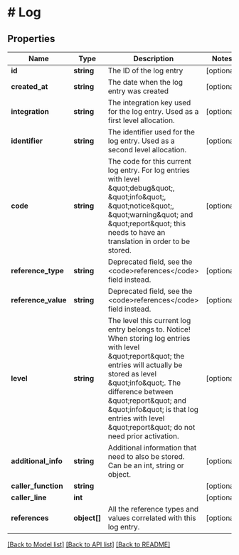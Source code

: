 # # Log

## Properties

Name | Type | Description | Notes
------------ | ------------- | ------------- | -------------
**id** | **string** | The ID of the log entry | [optional]
**created_at** | **string** | The date when the log entry was created | [optional]
**integration** | **string** | The integration key used for the log entry. Used as a first level allocation. | [optional]
**identifier** | **string** | The identifier used for the log entry. Used as a second level allocation. | [optional]
**code** | **string** | The code for this current log entry. For log entries with level \&quot;debug\&quot;, \&quot;info\&quot;, \&quot;notice\&quot;, \&quot;warning\&quot; and \&quot;report\&quot; this needs to have an translation in order to be stored. | [optional]
**reference_type** | **string** | Deprecated field, see the &lt;code&gt;references&lt;/code&gt; field instead. | [optional]
**reference_value** | **string** | Deprecated field, see the &lt;code&gt;references&lt;/code&gt; field instead. | [optional]
**level** | **string** | The level this current log entry belongs to. Notice! When storing log entries with level \&quot;report\&quot; the entries will actually be stored as level \&quot;info\&quot;. The difference between \&quot;report\&quot; and \&quot;info\&quot; is that log entries with level \&quot;report\&quot; do not need prior activation. | [optional]
**additional_info** | **string** | Additional information that need to also be stored. Can be an int, string or object. | [optional]
**caller_function** | **string** |  | [optional]
**caller_line** | **int** |  | [optional]
**references** | **object[]** | All the reference types and values correlated with this log entry. | [optional]

[[Back to Model list]](../../README.md#models) [[Back to API list]](../../README.md#endpoints) [[Back to README]](../../README.md)
